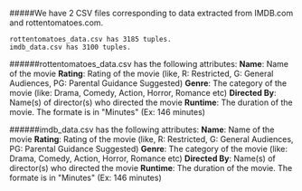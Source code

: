 #####We have 2 CSV files corresponding to data extracted from IMDB.com and rottentomatoes.com.
```
rottentomatoes_data.csv has 3185 tuples.
imdb_data.csv has 3100 tuples.
```

######rottentomatoes_data.csv has the following attributes:
**Name**: Name of the movie
**Rating**: Rating of the movie (like, R: Restricted, G: General Audiences, PG: Parental Guidance Suggested)
**Genre**: The category of the movie (like: Drama, Comedy, Action, Horror, Romance etc)
**Directed By**: Name(s) of director(s) who directed the movie 
**Runtime**: The duration of the movie. The formate is in "Minutes" (Ex: 146 minutes) 

######imdb_data.csv has the following attributes:
**Name**: Name of the movie
**Rating**: Rating of the movie (like, R: Restricted, G: General Audiences, PG: Parental Guidance Suggested)
**Genre**: The category of the movie (like: Drama, Comedy, Action, Horror, Romance etc)
**Directed By**: Name(s) of director(s) who directed the movie 
**Runtime**: The duration of the movie. The formate is in "Minutes" (Ex: 146 minutes) 
